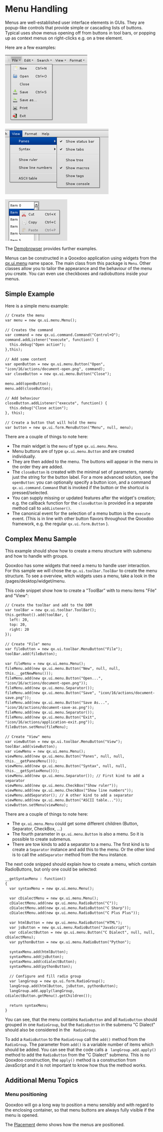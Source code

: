 # Menu Handling

Menus are well-established user interface elements in GUIs. They are
popup-like controls that provide simple or cascading lists of buttons.
Typical uses show menus opening off from buttons in tool bars, or
popping up as context menus on right-clicks e.g. on a tree element.

Here are a few examples:

![file_menu.png](menus/file_menu.png)

![complex_menu.png](menus/complex_menu.png)

![context_menu.png](menus/context_menu.png)

The [Demobrowser](apps://demobrowser/#widget~Menu.html) provides
further examples.

Menus can be constructed in a Qooxdoo application using widgets from
the [qx.ui.menu](apps://apiviewer/#qx.ui.menu) name space. The main
class from this package is `Menu`. Other classes allow you to tailor
the appearance and the behaviour of the menu you create. You can even
use checkboxes and radiobuttons inside your menus.

## Simple Example

Here is a simple menu example:

```
// Create the menu
var menu = new qx.ui.menu.Menu();

// Creates the command
var command = new qx.ui.command.Command("Control+O");
command.addListener("execute", function() {
  this.debug("Open action");
},this);

// Add some content
var openButton = new qx.ui.menu.Button("Open", "icon/16/actions/document-open.png", command);
var closeButton = new qx.ui.menu.Button("Close");

menu.add(openButton);
menu.add(closeButton);

// Add behaviour
closeButton.addListener("execute", function() {
  this.debug("Close action");
}, this);

// Create a button that will hold the menu
var button = new qx.ui.form.MenuButton("Menu", null, menu);
```

There are a couple of things to note here:

-   The main widget is the `menu` of type `qx.ui.menu.Menu`.
-   Menu buttons are of type `qx.ui.menu.Button` and are created
    individually.
-   They are then added to the menu. The buttons will appear in the menu
    in the order they are added.
-   The `closeButton` is created with the minimal set of parameters,
    namely just the string for the button label. For a more advanced
    solution, see the `openButton`: you can optionally specify a button
    icon, and a command `qx.ui.command.Command` that is invoked if the
    button or the shortcut is pressed/selected.
-   You can supply missing or updated features after the widget's
    creation; e.g. the callback function for the `closeButton` is provided
    in a separate method call to `addListener()`.
-   The canonical event for the selection of a menu button is the `execute`
               event. (This is in line with other button flavors
    throughout the Qooxdoo framework, e.g. the regular `qx.ui.form.Button`
    ).

## Complex Menu Sample

This example should show how to create a menu structure with submenu
and how to handle with groups.

Qooxdoo has some widgets that need a menu to handle user interaction.
For this sample we will chose the `qx.ui.toolbar.ToolBar` to create
the menu structure. To see a overview, witch widgets uses a menu, take
a look in the /pages/desktop/widget/menu.

This code snippet show how to create a "ToolBar" with to menu items
"File" and "View":

```
// Create the toolbar and add to the DOM
var toolBar = new qx.ui.toolbar.ToolBar();
this.getRoot().add(toolBar, {
  left: 20,
  top: 20,
  right: 20
});

// Create "File" menu
var fileButton = new qx.ui.toolbar.MenuButton("File");
toolBar.add(fileButton);

var fileMenu = new qx.ui.menu.Menu();
fileMenu.add(new qx.ui.menu.Button("New", null, null, this.__getNewMenu()));
fileMenu.add(new qx.ui.menu.Button("Open...", "icon/16/actions/document-open.png"));
fileMenu.add(new qx.ui.menu.Separator());
fileMenu.add(new qx.ui.menu.Button("Save", "icon/16/actions/document-save.png"));
fileMenu.add(new qx.ui.menu.Button("Save As...", "icon/16/actions/document-save-as.png"));
fileMenu.add(new qx.ui.menu.Separator());
fileMenu.add(new qx.ui.menu.Button("Exit", "icon/16/actions/application-exit.png"));
fileButton.setMenu(fileMenu);

// Create "View" menu
var viewButton = new qx.ui.toolbar.MenuButton("View");
toolBar.add(viewButton);
var viewMenu = new qx.ui.menu.Menu();
viewMenu.add(new qx.ui.menu.Button("Panes", null, null, this.__getPanesMenu()));
viewMenu.add(new qx.ui.menu.Button("Syntax", null, null, this.__getSyntaxMenu()));
viewMenu.add(new qx.ui.menu.Separator()); // First kind to add a separator
viewMenu.add(new qx.ui.menu.CheckBox("Show ruler"));
viewMenu.add(new qx.ui.menu.CheckBox("Show line numbers"));
viewMenu.addSeparator(); // A other kind to add a separator
viewMenu.add(new qx.ui.menu.Button("ASCII table..."));
viewButton.setMenu(viewMenu);
```

There are a couple of things to note here:

-   The `qx.ui.menu.Menu` could get some different children (Button,
    Separator, CheckBox, ...)
-   The fourth parameter in `qx.ui.menu.Button` is also a menu. So it is
    possible to create submenus.
-   There are tow kinds to add a separator to a menu. The first kind is to
    create a `Separator` instance and add this to the menu. Or the other
    kind is to call the `addSeparator` method from the `Menu` instance.

The next code snipped should explain how to create a menu, which
contain RadioButtons, but only one could be selected:

```
__getSyntaxMenu : function()
{
  var syntaxMenu = new qx.ui.menu.Menu();

  var cDialectMenu = new qx.ui.menu.Menu();
  cDialectMenu.add(new qx.ui.menu.RadioButton("C"));
  cDialectMenu.add(new qx.ui.menu.RadioButton("C Sharp"));
  cDialectMenu.add(new qx.ui.menu.RadioButton("C Plus Plus"));

  var htmlButton = new qx.ui.menu.RadioButton("HTML");
  var jsButton = new qx.ui.menu.RadioButton("JavaScript");
  var cdialectButton = new qx.ui.menu.Button("C Dialect", null, null, cDialectMenu);
  var pythonButton = new qx.ui.menu.RadioButton("Python");

  syntaxMenu.add(htmlButton);
  syntaxMenu.add(jsButton);
  syntaxMenu.add(cdialectButton);
  syntaxMenu.add(pythonButton);

  // Configure and fill radio group
  var langGroup = new qx.ui.form.RadioGroup();
  langGroup.add(htmlButton, jsButton, pythonButton);
  langGroup.add.apply(langGroup, cdialectButton.getMenu().getChildren());

  return syntaxMenu;
}
```

You can see, that the menu contains `RadioButton` and all `RadioButton`
           should grouped in one `RadioGroup`, but the `RadioButton`
in the submenu "C Dialect" should also be considered in the `
RadioGroup`.

To add a `RadioButton` to the `RadioGroup` call the `add()` method
from the `RadioGroup`. The parameter from `add()` is a variable number
of items which should be added. You can see that the code calls a `
langGroup.add.apply()` method to add the `RadioButton` from the "C
Dialect" submenu. This is no Qooxdoo construction, the `apply()`
method is a construction from JavaScript and it is not important to
know how thus the method works.

## Additional Menu Topics

### Menu positioning

Qooxdoo will go a long way to position a menu sensibly and with regard
to the enclosing container, so that menu buttons are always fully
visible if the menu is opened.

The [Placement](apps://demobrowser/#ui~Placement.html) demo shows
how the menus are positioned.
